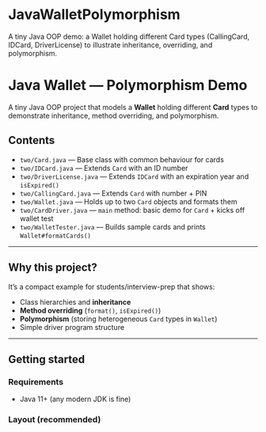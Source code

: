 # JavaWalletPolymorphism
A tiny Java OOP demo: a Wallet holding different Card types (CallingCard, IDCard, DriverLicense) to illustrate inheritance, overriding, and polymorphism.

# Java Wallet — Polymorphism Demo

A tiny Java OOP project that models a **Wallet** holding different **Card** types to demonstrate inheritance, method overriding, and polymorphism.

## Contents

- `two/Card.java` — Base class with common behaviour for cards  
- `two/IDCard.java` — Extends `Card` with an ID number  
- `two/DriverLicense.java` — Extends `IDCard` with an expiration year and `isExpired()`  
- `two/CallingCard.java` — Extends `Card` with number + PIN  
- `two/Wallet.java` — Holds up to two `Card` objects and formats them  
- `two/CardDriver.java` — `main` method: basic demo for `Card` + kicks off wallet test  
- `two/WalletTester.java` — Builds sample cards and prints `Wallet#formatCards()`

---

## Why this project?

It’s a compact example for students/interview-prep that shows:
- Class hierarchies and **inheritance**
- **Method overriding** (`format()`, `isExpired()`)
- **Polymorphism** (storing heterogeneous `Card` types in `Wallet`)
- Simple driver program structure

---

## Getting started

### Requirements
- Java 11+ (any modern JDK is fine)

### Layout (recommended)
